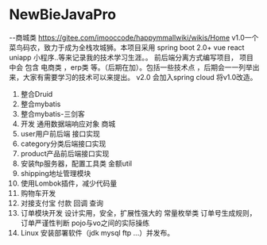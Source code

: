 # NewBieJavaPro
--商城类 
https://gitee.com/imooccode/happymmallwiki/wikis/Home 
v1.0一个菜鸟码农，致力于成为全栈攻城狮。本项目采用 spring boot 2.0+ vue react uniapp 小程序..等来记录我的技术学习生涯。。 前后端分离方式编写项目， 项目中会 包含 电商类 ，erp类 等。（后期在加）。包括一些技术点 ，后期会一一列举出来，大家有需要学习的技术可以来提出。
v2.0 会加入spring cloud 将v1.0改造。


1. 整合Druid
2. 整合mybatis
3. 整合mybatis-三剑客
4. 开发 通用数据端响应对象
商城
5. user用户前后端 接口实现
6. category分类后端接口实现
7. product产品前后端接口实现
8. 安装ftp服务器，配置工具类 金额util
9. shipping地址管理模块
10. 使用Lombok插件，减少代码量
11. 购物车开发
12. 对接支付宝 付款 回调 查询
13. 订单模块开发 
        设计实用，安全，扩展性强大的 常量枚举类
        订单号生成规则，订单严谨性判断
        pojo与vo之间的实际操练
14. Linux 安装部署软件（jdk mysql ftp ...）并发布。
